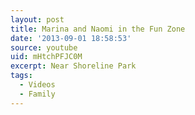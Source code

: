 ```yaml
---
layout: post
title: Marina and Naomi in the Fun Zone
date: '2013-09-01 18:58:53'
source: youtube
uid: mHtchPFJC0M
excerpt: Near Shoreline Park
tags:
  - Videos
  - Family
---
```

